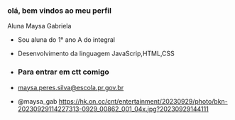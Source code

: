 ### olá, bem vindos ao meu perfil
Aluna Maysa Gabriela 

- Sou aluna do 1° ano A do integral
- Desenvolvimento da linguagem JavaScrip,HTML,CSS


- ### Para entrar em ctt comigo
- maysa.peres.silva@escola.pr.gov.br
- @maysa_gab
https://hk.on.cc/cnt/entertainment/20230929/photo/bkn-20230929114227313-0929_00862_001_04x.jpg?20230929144111
